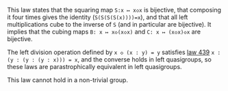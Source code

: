 This law states that the squaring map `S:x ↦ x◇x` is bijective, that composing it four times gives the identity (`S(S(S(S(x))))=x`), and that all left multiplications cube to the inverse of `S` (and in particular are bijective).  It implies that the cubing maps `B: x ↦ x◇(x◇x)` and `C: x ↦ (x◇x)◇x` are bijective.

The left division operation defined by `x ◇ (x : y) = y` satisfies [law 439](https://teorth.github.io/equational_theories/implications/?439) `x : (y : (y : (y : x))) = x`, and the converse holds in left quasigroups, so these laws are parastrophically equivalent in left quasigroups.

This law cannot hold in a non-trivial group.
